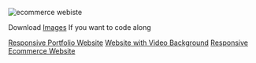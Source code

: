 ![ecommerce webiste](https://raw.githubusercontent.com/ziddahedem/LC09-ecommerce-website/master/images/lc09-ecommerce%20website.jpg)



Download [Images](https://www.wpcodevo.com) If you want to code along



[Responsive Portfolio Website](https://www.wpcodevo.com/blogs/create-responsive-personal-portfolio-website-using-html-css-and-javascript-2021-or-tutorial)
[Website with Video Background](https://www.wpcodevo.com/blogs/how-to-make-website-with-a-background-video-using-html-css-and-javascript-or-step-by-step)
[Responsive Ecommerce Website](https://www.wpcodevo.com/blogs/responsive-ecommerce-website-using-html-css-javascript)
